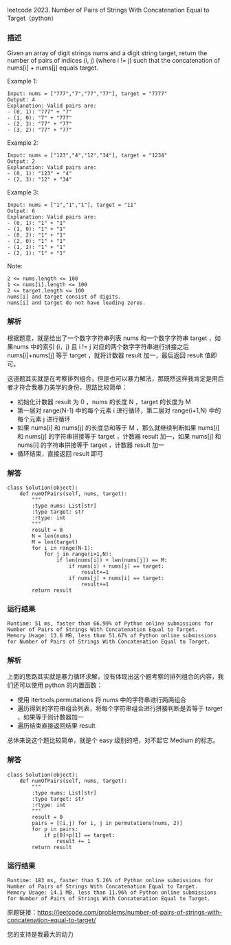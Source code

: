 leetcode  2023. Number of Pairs of Strings With Concatenation Equal to Target（python）

### 描述

Given an array of digit strings nums and a digit string target, return the number of pairs of indices (i, j) (where i != j) such that the concatenation of nums[i] + nums[j] equals target.





Example 1:

	Input: nums = ["777","7","77","77"], target = "7777"
	Output: 4
	Explanation: Valid pairs are:
	- (0, 1): "777" + "7"
	- (1, 0): "7" + "777"
	- (2, 3): "77" + "77"
	- (3, 2): "77" + "77"

	
Example 2:

	Input: nums = ["123","4","12","34"], target = "1234"
	Output: 2
	Explanation: Valid pairs are:
	- (0, 1): "123" + "4"
	- (2, 3): "12" + "34"


Example 3:

	Input: nums = ["1","1","1"], target = "11"
	Output: 6
	Explanation: Valid pairs are:
	- (0, 1): "1" + "1"
	- (1, 0): "1" + "1"
	- (0, 2): "1" + "1"
	- (2, 0): "1" + "1"
	- (1, 2): "1" + "1"
	- (2, 1): "1" + "1"



Note:

	
	2 <= nums.length <= 100
	1 <= nums[i].length <= 100
	2 <= target.length <= 100
	nums[i] and target consist of digits.
	nums[i] and target do not have leading zeros.

### 解析

根据题意，就是给出了一个数字字符串列表 nums 和一个数字字符串 target ，如果nums 中的索引 (i，j) 且 i != j 对应的两个数字字符串进行拼接之后 nums[i]+nums[j] 等于 target ，就将计数器 result 加一，最后返回 result 值即可。

这道题其实就是在考察排列组合，但是也可以暴力解法，那既然这样我肯定是用后者才符合我暴力美学的身份，思路比较简单：

* 初始化计数器 result 为 0 ，nums 的长度 N ，target 的长度为 M
* 第一层对 range(N-1) 中的每个元素 i 进行循环，第二层对 range(i+1,N) 中的每个元素 j 进行循环
* 如果 nums[i] 和 nums[j] 的长度总和等于 M ，那么就继续判断如果 nums[i] 和 nums[j] 的字符串拼接等于 target ，计数器 result 加一，如果 nums[j] 和 nums[i] 的字符串拼接等于 target ，计数器 result 加一
* 循环结束，直接返回 result 即可


### 解答
				
	class Solution(object):
	    def numOfPairs(self, nums, target):
	        """
	        :type nums: List[str]
	        :type target: str
	        :rtype: int
	        """
	        result = 0
	        N = len(nums)
	        M = len(target)
	        for i in range(N-1):
	            for j in range(i+1,N):
	                if len(nums[i]) + len(nums[j]) == M:
	                    if nums[i] + nums[j] == target:
	                        result+=1
	                    if nums[j] + nums[i] == target:
	                        result+=1
	        return result

            	      
			
### 运行结果

	Runtime: 51 ms, faster than 66.99% of Python online submissions for Number of Pairs of Strings With Concatenation Equal to Target.
	Memory Usage: 13.6 MB, less than 51.67% of Python online submissions for Number of Pairs of Strings With Concatenation Equal to Target.

### 解析

上面的思路其实就是暴力循环求解，没有体现出这个题考察的排列组合的内容，我们还可以使用 python 的内置函数：

* 使用 itertools.permutations 将 nums 中的字符串进行两两组合
* 遍历得到的字符串组合列表，将每个字符串组合进行拼接判断是否等于 target ，如果等于则计数器加一
* 遍历结束直接返回结果 result 

总体来说这个题比较简单，就是个 easy 级别的吧，对不起它 Medium 的标志。

### 解答

	class Solution(object):
	    def numOfPairs(self, nums, target):
	        """
	        :type nums: List[str]
	        :type target: str
	        :rtype: int
	        """
	        result = 0
	        pairs = [(i,j) for i, j in permutations(nums, 2)]
	        for p in pairs:
	            if p[0]+p[1] == target:
	                result += 1
	        return result

### 运行结果

	Runtime: 183 ms, faster than 5.26% of Python online submissions for Number of Pairs of Strings With Concatenation Equal to Target.
	Memory Usage: 14.1 MB, less than 11.96% of Python online submissions for Number of Pairs of Strings With Concatenation Equal to Target.
	
原题链接：https://leetcode.com/problems/number-of-pairs-of-strings-with-concatenation-equal-to-target/



您的支持是我最大的动力
